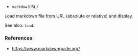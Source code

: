 * `markdow(URL)`

Load markdown file from URL (absolute or relative) and display.

See also: `load`.

### References

* https://www.markdownguide.org/
